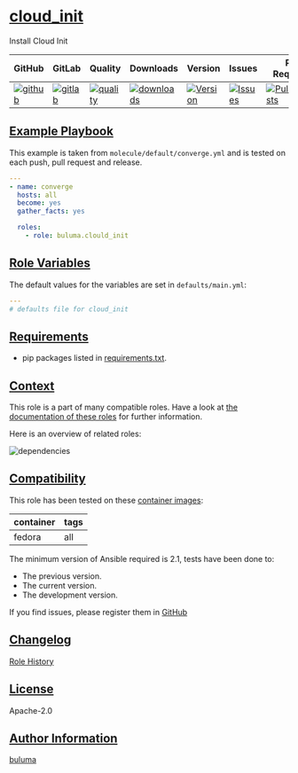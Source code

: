 # [cloud_init](#cloud_init)

Install Cloud Init

|GitHub|GitLab|Quality|Downloads|Version|Issues|Pull Requests|
|------|------|-------|---------|-------|------|-------------|
|[![github](https://github.com/buluma/ansible-role-cloud_init/workflows/Ansible%20Molecule/badge.svg)](https://github.com/buluma/ansible-role-cloud_init/actions)|[![gitlab](https://gitlab.com/buluma/ansible-role-cloud_init/badges/master/pipeline.svg)](https://gitlab.com/buluma/ansible-role-cloud_init)|[![quality](https://img.shields.io/ansible/quality/)](https://galaxy.ansible.com/buluma/cloud_init)|[![downloads](https://img.shields.io/ansible/role/d/)](https://galaxy.ansible.com/buluma/cloud_init)|[![Version](https://img.shields.io/github/release/buluma/ansible-role-cloud_init.svg)](https://github.com/buluma/ansible-role-cloud_init/releases/)|[![Issues](https://img.shields.io/github/issues/buluma/ansible-role-cloud_init.svg)](https://github.com/buluma/ansible-role-cloud_init/issues/)|[![PullRequests](https://img.shields.io/github/issues-pr-closed-raw/buluma/ansible-role-cloud_init.svg)](https://github.com/buluma/ansible-role-cloud_init/pulls/)|

## [Example Playbook](#example-playbook)

This example is taken from `molecule/default/converge.yml` and is tested on each push, pull request and release.
```yaml
---
- name: converge
  hosts: all
  become: yes
  gather_facts: yes

  roles:
    - role: buluma.clould_init
```


## [Role Variables](#role-variables)

The default values for the variables are set in `defaults/main.yml`:
```yaml
---
# defaults file for cloud_init
```

## [Requirements](#requirements)

- pip packages listed in [requirements.txt](https://github.com/buluma/ansible-role-cloud_init/blob/main/requirements.txt).


## [Context](#context)

This role is a part of many compatible roles. Have a look at [the documentation of these roles](https://buluma.github.io/) for further information.

Here is an overview of related roles:

![dependencies](https://raw.githubusercontent.com/buluma/ansible-role-cloud_init/png/requirements.png "Dependencies")

## [Compatibility](#compatibility)

This role has been tested on these [container images](https://hub.docker.com/u/buluma):

|container|tags|
|---------|----|
|fedora|all|

The minimum version of Ansible required is 2.1, tests have been done to:

- The previous version.
- The current version.
- The development version.



If you find issues, please register them in [GitHub](https://github.com/buluma/ansible-role-cloud_init/issues)

## [Changelog](#changelog)

[Role History](https://github.com/buluma/ansible-role-cloud_init/blob/master/CHANGELOG.md)

## [License](#license)

Apache-2.0

## [Author Information](#author-information)

[buluma](https://buluma.github.io/)
